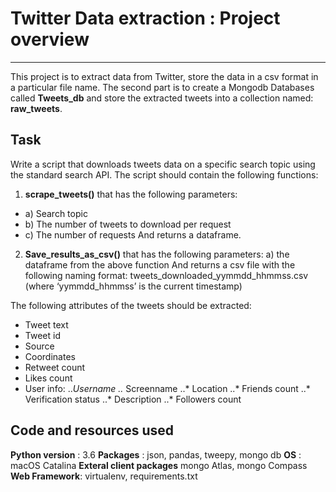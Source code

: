# Twitter Data extraction : Project overview
---------------------------------------------
This project is to extract data from Twitter, store the data in a csv format in a particular file name. The second part is to create a Mongodb Databases called **Tweets_db** and store the extracted tweets into a collection named: **raw_tweets**.

## Task
Write a script that downloads tweets data on a specific search topic using the standard search API. The script should contain the following functions: 
1)	**scrape_tweets()** that has the following parameters:
* a)	Search topic
* b)	The number of tweets to download per request
* c)	The number of requests
And returns a dataframe.

2)	**Save_results_as_csv()** that has the following parameters:
a)	the dataframe from the above function
And returns a csv file with the following naming format:
tweets_downloaded_yymmdd_hhmmss.csv (where ‘yymmdd_hhmmss’ is the current 	timestamp)     

The following attributes of the tweets should be extracted:
* Tweet text
* Tweet id
*	Source
*	Coordinates
*	Retweet count
*	Likes count
*	User info:
..*Username
..*	Screenname
..* Location
..*	Friends count
..*	Verification status
..*	Description
..*	Followers count

## Code and resources used
**Python version** : 3.6
**Packages** : json, pandas, tweepy, mongo db
**OS** : macOS Catalina
**Exteral client packages** mongo Atlas, mongo Compass
**Web Framework**: virtualenv, requirements.txt
